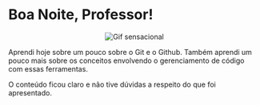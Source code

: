 # Boa Noite, Professor!

<p align="center">
  <img src="https://github.com/user-attachments/assets/3b018e96-f45a-4a63-92b8-a2d9607bb8b8" alt="Gif sensacional">
</p>

Aprendi hoje sobre um pouco sobre o Git e o Github. Também aprendi um pouco mais sobre os conceitos envolvendo o gerenciamento de código com essas ferramentas.

O conteúdo ficou claro e não tive dúvidas a respeito do que foi apresentado.
